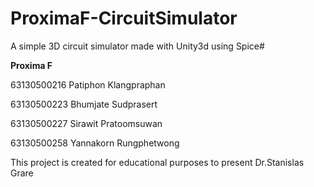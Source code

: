 # ProximaF-CircuitSimulator
A simple 3D circuit simulator made with Unity3d using Spice#

**Proxima F**

63130500216 Patiphon Klangpraphan

63130500223 Bhumjate Sudprasert

63130500227 Sirawit Pratoomsuwan

63130500258 Yannakorn Rungphetwong


This project is created for educational purposes 
to present Dr.Stanislas Grare
